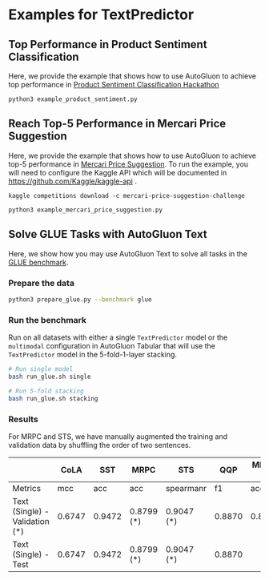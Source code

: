 # Examples for TextPredictor 

## Top Performance in Product Sentiment Classification

Here, we provide the example that shows how to use AutoGluon to achieve top performance in 
[Product Sentiment Classification Hackathon](https://www.machinehack.com/hackathons/product_sentiment_classification_weekend_hackathon_19/leaderboard) 

```
python3 example_product_sentiment.py
```

## Reach Top-5 Performance in Mercari Price Suggestion

Here, we provide the example that shows how to use AutoGluon to achieve top-5 performance in
 [Mercari Price Suggestion](https://www.kaggle.com/c/mercari-price-suggestion-challenge/data).
To run the example, you will need to configure the Kaggle API which will be documented in 
https://github.com/Kaggle/kaggle-api . 

```
kaggle competitions download -c mercari-price-suggestion-challenge

python3 example_mercari_price_suggestion.py
```

## Solve GLUE Tasks with AutoGluon Text

Here, we show how you may use AutoGluon Text to solve all tasks in the [GLUE benchmark](https://openreview.net/pdf?id=rJ4km2R5t7).
 
### Prepare the data
```bash
python3 prepare_glue.py --benchmark glue
```

### Run the benchmark
Run on all datasets with either a single `TextPredictor` model or the `multimodal` configuration 
in AutoGluon Tabular that will use the `TextPredictor` model in the 5-fold-1-layer stacking.
 
```bash
# Run single model
bash run_glue.sh single

# Run 5-fold stacking
bash run_glue.sh stacking
```

### Results
For MRPC and STS, we have manually augmented the training and validation data by shuffling the 
order of two sentences.

|                                       | CoLA   | SST    | MRPC        | STS        | QQP      | MNLI-m | MNLI-mm | QNLI   | RTE    | WNLI   |
|---------------------------------------|--------|--------|-------------|------------|----------|--------|---------|--------|--------|--------|
|Metrics                                | mcc    | acc    | acc         | spearmanr  | f1       | acc    | acc     | acc    | acc    | acc    |
|Text (Single) - Validation (*)         | 0.6747 | 0.9472 | 0.8799 (*)  | 0.9047 (*) | 0.8870   | 0.8643 | 0.8589  | 0.9158 | 0.7726 | 0.5634 |
|Text (Single) - Test                   | 0.6747 | 0.9472 | 0.8799 (*)  | 0.9047 (*) | 0.8870   |        |         |        |        |
